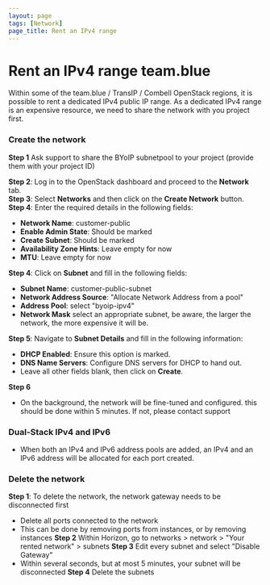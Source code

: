```yaml
---
layout: page
tags: [Network]
page_title: Rent an IPv4 range
---
```


# Rent an IPv4 range team.blue

Within some of the team.blue / TransIP / Combell OpenStack regions, it is possible to rent a dedicated IPv4 public IP range. 
As a dedicated IPv4 range is an expensive resource, we need to share the network with you project first. 


### Create the network
**Step 1** Ask support to share the BYoIP subnetpool to your project (provide them with your project ID)

**Step 2**: Log in to the OpenStack dashboard and proceed to the **Network** tab.  
**Step 3**: Select **Networks** and then click on the **Create Network** button.  
**Step 4**: Enter the required details in the following fields:  
* **Network Name**: customer-public
* **Enable Admin State**: Should be marked
* **Create Subnet**: Should be marked
* **Availability Zone Hints**: Leave empty for now
* **MTU**: Leave empty for now

**Step 4**: Click on **Subnet** and fill in the following fields:  
* **Subnet Name**: customer-public-subnet
* **Network Address Source**: "Allocate Network Address from a pool"
* **Address Pool**: select "byoip-ipv4"
* **Network Mask** select an appropriate subnet, be aware, the larger the network, the more expensive it will be.

**Step 5**: Navigate to **Subnet Details** and fill in the following information:  
* **DHCP Enabled**: Ensure this option is marked.  
* **DNS Name Servers**: Configure DNS servers for DHCP to hand out.
* Leave all other fields blank, then click on **Create**.  

**Step 6**
* On the background, the network will be fine-tuned and configured. this should be done within 5 minutes. If not, please contact support

### Dual-Stack IPv4 and IPv6
- When both an IPv4 and IPv6 address pools are added, an IPv4 and an IPv6 address will be allocated for each port created.


### Delete the network
**Step 1**: To delete the network, the network gateway needs to be disconnected first
* Delete all ports connected to the network
* This can be done by removing ports from instances, or by removing instances
**Step 2** Within Horizon, go to networks > network > "Your rented network" > subnets
**Step 3** Edit every subnet and select "Disable Gateway"
* Within several seconds, but at most 5 minutes, your subnet will be disconnected 
**Step 4** Delete the subnets

